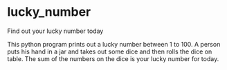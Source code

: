 # lucky_number
Find out your lucky number today

This python program prints out a lucky number between 1 to 100.  A person puts his hand in a jar and takes out some dice and then rolls the dice on table.
The sum of the numbers on the dice is your lucky number for today.
